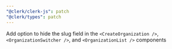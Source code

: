 ```yaml
---
"@clerk/clerk-js": patch
"@clerk/types": patch
---
```


Add option to hide the slug field in the `<CreateOrganization />`, `<OrganizationSwitcher />`, and `<OrganizationList />` components
